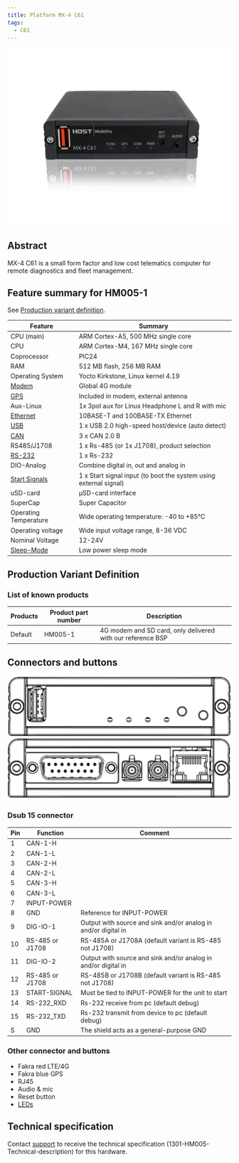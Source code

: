 ```yaml
---
title: Platform MX-4 C61
tags:
  - C61
---
```

![](C61-box.png)
## Abstract

MX-4 C61 is a small form factor and low cost telematics computer for remote diagnostics and fleet management.

## Feature summary for HM005-1

See [Production variant definition](#production-variant-definition).

| Feature | Summary
|------------|-----------------------------------------------------|
| CPU (main) | ARM Cortex-A5, 500 MHz single core              |
| CPU        | ARM Cortex-M4, 167 MHz single core              |
| Coprocessor        | PIC24              |
| RAM        | 512 MB flash, 256 MB RAM                            |
| Operating System | Yocto Kirkstone, Linux kernel 4.19
| [Modem](../interfaces/c61/modem.md)      | Global 4G module                                    |
| [GPS](../interfaces/c61/modem.md#gps) | Included in modem, external antenna
| Aux-Linux  | 1x 3pol aux for Linux Headphone L and R with mic    |
| [Ethernet](../interfaces/c61/ethernet.md)   | 10BASE-T and 100BASE-TX Ethernet |                          |
| [USB](../interfaces/c61/usb.md)        | 1 x USB 2.0 high-speed host/device (auto detect)    |
| [CAN](../interfaces/c61/can.md)        | 3 x CAN 2.0 B                                       |
| RS485/J1708| 1 x Rs-485 (or 1x J1708), product selection                            |
| [RS-232](../interfaces/c61/serial.md)     | 1 x Rs-232                                          |
| DIO-Analog | Combine digital in, out and analog in |
| [Start Signals](../interfaces/mx4/start_signal.md)    | 1 x Start signal input (to boot the system using external signal) |
| uSD-card   | µSD-card interface                                  |
| SuperCap   | Super Capacitor                                     |
| Operating Temperature   | Wide operating temperature: -40 to +85°C             |
| Operating voltage | Wide input voltage range, 8-36 VDC                    |
| Nominal Voltage | 12-24V
| [Sleep-Mode](../system/power_management.md) | Low power sleep mode |



## Production Variant Definition

### List of known products

| Products | Product part number | Description                                            |
|-------------|-----------------|--------------------------------------------------------|
| Default |   HM005-1           | 4G modem and SD card, only delivered with our reference BSP |


## Connectors and buttons

![front and back](C61-connectors-image.png)

### Dsub 15 connector

| Pin | Function                                           | Comment                                                   |
|-----|----------------------------------------------------|-----------------------------------------------------------|
| 1   | CAN-1-H                                            |                                                           |
| 2   | CAN-1-L                                            |                                                           |
| 3   | CAN-2-H                                            |                                                           |
| 4   | CAN-2-L                                            |                                                           |
| 5   | CAN-3-H                                            |                                                           |
| 6   | CAN-3-L                                            |                                                           |
| 7   | INPUT-POWER                                        |                                                           |
| 8   | GND                                                | Reference for INPUT-POWER                                 |
| 9   | DIG-IO-1                                           | Output with source and sink and/or analog in and/or digital in |
| 10  | RS-485 or J1708                                    | RS-485A or J1708A (default variant is RS-485 not J1708) |
| 11  | DIG-IO-2                                           | Output with source and sink and/or analog in and/or digital in |
| 12  | RS-485 or J1708                                    | RS-485B or J1708B (default variant is RS-485 not J1708) |
| 13  | START-SIGNAL                                       | Must be tied to INPUT-POWER for the unit to start          |
| 14  | RS-232_RXD                                         | Rs-232 receive from pc (default debug)                    |
| 15  | RS-232_TXD                                         | Rs-232 transmit from device to pc (default debug)         |
| S   | GND                                                | The shield acts as a general-purpose GND                   |

### Other connector and buttons

- Fakra red LTE/4G
- Fakra blue GPS
- RJ45
- Audio & mic
- Reset button
- [LEDs](../interfaces/mx4/leds.md)




## Technical specification

Contact [support](../support.md) to receive the technical specification (1301-HM005-Technical-description) for this hardware.